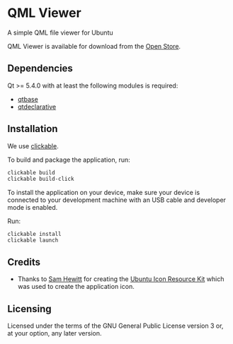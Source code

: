 # QML Viewer

A simple QML file viewer for Ubuntu

QML Viewer is available for download from the [Open Store](https://open.uappexplorer.com/app/qmlviewer.timsueberkrueb).

## Dependencies

Qt >= 5.4.0 with at least the following modules is required:

 * [qtbase](http://code.qt.io/cgit/qt/qtbase.git)
 * [qtdeclarative](http://code.qt.io/cgit/qt/qtdeclarative.git)

## Installation

We use [clickable](http://clickable.bhdouglass.com/).

To build and package the application, run:

```bash
clickable build
clickable build-click
```

To install the application on your device, make sure your device is
connected to your development machine with an USB cable and developer mode is enabled.

Run:

```
clickable install
clickable launch
```

## Credits

* Thanks to [Sam Hewitt](http://samuelhewitt.com/) for creating the [Ubuntu Icon Resource Kit](https://github.com/snwh/ubuntu-icon-resource-kit) which was used to create the application icon.

## Licensing

Licensed under the terms of the GNU General Public License version 3 or, at your option, any later version.
